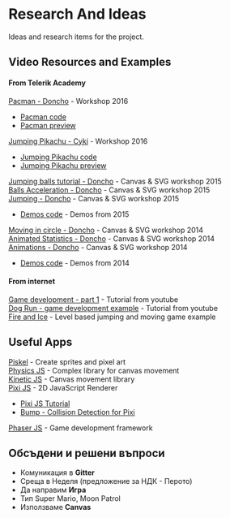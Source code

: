 # Research And Ideas

Ideas and research items for the project.

## Video Resources and Examples

#### From Telerik Academy

[Pacman - Doncho](https://www.youtube.com/watch?v=NQYdKC6nK6o) - Workshop 2016  
 - [Pacman code](https://telerikacademy.com/Courses/LectureResources/8597/Pacman-Source)  
 - [Pacman preview](https://telerikacademy.com/Courses/LectureResources/8598/Pacman-Preview)  
 
[Jumping Pikachu - Cyki](https://www.youtube.com/watch?v=lQjllghKKxw) - Workshop 2016  
 - [Jumping Pikachu code](https://telerikacademy.com/Courses/LectureResources/8611/Jumping-Pikachu-Source)  
 - [Jumping Pikachu preview](https://telerikacademy.com/Courses/LectureResources/8612/Jumping-Pikachu-Preview)  
 
[Jumping balls tutorial - Doncho](https://www.youtube.com/watch?v=u1ZhDhBZQQ4) - Canvas & SVG workshop 2015  
[Balls Acceleration - Doncho](https://www.youtube.com/watch?v=hvLlVuU1hxo) - Canvas & SVG workshop 2015  
[Jumping - Doncho](https://www.youtube.com/watch?v=lnhP6cvrN3c) - Canvas & SVG workshop 2015
 - [Demos code](https://github.com/TelerikAcademy/JavaScript-UI-and-DOM/tree/2015/06.%20Animations%20with%20HTML5%20Canvas/live-demos) - Demos from 2015  

[Moving in circle - Doncho](https://www.youtube.com/watch?v=OB1-3CzL_94) - Canvas & SVG workshop 2014  
[Animated Statistics - Doncho](https://www.youtube.com/watch?v=5HdoWXohD5I) - Canvas & SVG workshop 2014  
[Animations - Doncho](https://www.youtube.com/watch?v=6qIxFa9vM0E) - Canvas & SVG workshop 2014  
 - [Demos code](https://telerikacademy.com/Courses/LectureResources/4073/%D0%94%D0%B5%D0%BC%D0%BE-%D0%BD%D0%B0-%D0%B6%D0%B8%D0%B2%D0%BE) - Demos from 2014   
#### From internet 

[Game development - part 1](https://www.youtube.com/watch?v=w86CZ79IHj8&list=PLX96T4AVTGy5wYIlbZYaFeFG8jnPNakBP&index=1) - Tutorial from youtube  
[Dog Run - game development example](https://www.youtube.com/watch?v=s1NwMmjnrTY) - Tutorial from youtube   
[Fire and Ice](https://www.youtube.com/watch?v=1t782B0zK3Y) - Level based jumping and moving game example

## Useful Apps

[Piskel](http://www.piskelapp.com/) - Create sprites and pixel art  
[Physics JS](http://wellcaffeinated.net/PhysicsJS/#demo-0) - Complex library for canvas movement  
[Kinetic JS](http://agavestorm.com/kineticjs/) - Canvas movement library  
[Pixi JS](http://www.pixijs.com/) - 2D JavaScript Renderer  
 - [Pixi JS Tutorial](https://github.com/kittykatattack/learningPixi#using-a-texture-atlas)  
 - [Bump - Collision Detection for Pixi](https://github.com/kittykatattack/bump#hit)  
 
[Phaser JS](https://phaser.io/) - Game development framework  

## Обсъдени и решени въпроси

- Комуникация в **Gitter**
- Среща в Неделя (предложение за НДК - Перото)
- Да направим **Игра**
- Тип Super Mario, Moon Patrol
- Използваме **Canvas**

